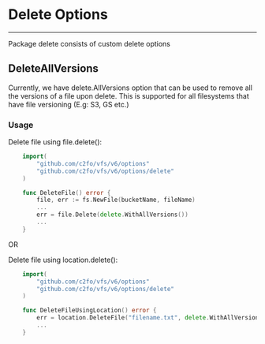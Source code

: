 # Delete Options

---

Package delete consists of custom delete options

## DeleteAllVersions
Currently, we have delete.AllVersions option that can be used to remove all the versions of a file upon delete.
This is supported for all filesystems that have file versioning (E.g: S3, GS etc.)

### Usage

Delete file using file.delete():

```go
    import(
        "github.com/c2fo/vfs/v6/options"
        "github.com/c2fo/vfs/v6/options/delete"
    )

    func DeleteFile() error {
        file, err := fs.NewFile(bucketName, fileName)
        ...
        err = file.Delete(delete.WithAllVersions())
        ...
    }
```

OR

Delete file using location.delete():

```go
    import(
        "github.com/c2fo/vfs/v6/options"
        "github.com/c2fo/vfs/v6/options/delete"
    )

    func DeleteFileUsingLocation() error {
        err = location.DeleteFile("filename.txt", delete.WithAllVersions())
        ...
    }
```

